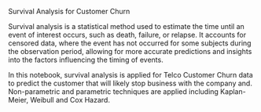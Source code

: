 Survival Analysis for Customer Churn

Survival analysis is a statistical method used to estimate the time until an event of interest occurs, such as death, failure, or relapse. It accounts for censored data, where the event has not occurred for some subjects during the observation period, allowing for more accurate predictions and insights into the factors influencing the timing of events.

In this notebook, survival analysis is applied for Telco Customer Churn data to predict the customer that will likely stop business with the company and. Non-parametric and parametric techniques are applied including Kaplan-Meier, Weibull and Cox Hazard.
